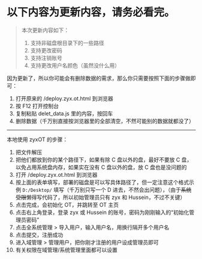 # 以下内容为更新内容，请务必看完。
> 本次更新内容如下：
> 
> 1. 支持非磁盘根目录下的一些路径
> 2. 支持更改密码
> 3. 支持注销账号
> 4. 支持更改用户名颜色（虽然没什么用）

因为更新了，所以你可能会有删除数据的需求，那么你只需要按照下面的步骤做即可：

1. 打开原来的 /deploy.zyx.ot.html 到浏览器
2. 按 F12 打开控制台
3. 复制粘贴 delet_data.js 里的内容，按回车
4. 删除数据（千万别直接按浏览器里的全部清空，不然可能别的数据就都没了）

---

本地使用 zyxOT 的步骤：

1. 把文件解压
2. 把他们都放到你的某个路径下，如果有除 C 盘以外的盘，最好不要放 C 盘，以免占用系统盘内存，如果实在没有 C 盘以外的盘，放 C 盘也是没问题的
3. 打开 /deploy.zyx.ot.html 到浏览器
4. 按上面的表单填写，部署的磁盘是可以写具体路径了，但一定注意这个格式示例 `D:/Desktop/` 填写（千万别只写一个 D 进去，不然会出问题），（由于~~系统受限~~懒得写代码了，所以初始管理员只有 zyx 和 Hussein，不过不关键）
5. 点击完成，会初始化 OT，并跳转至 OT 主页
6. 点击右上角登录，登录 zyx 或 Hussein 的账号，密码为刚刚输入的“初始化管理员密码”
7. 点击全系统管理 > 导入用户，输入用户名，用换行隔开多个用户名
8. 点击提交，注册成功
9. 进入域管理 > 管理用户，把你刚才注册的用户设成管理员即可
10. 有关权限在域管理/系统管理里面都可以设置
